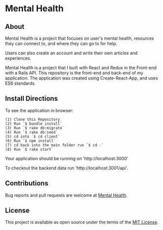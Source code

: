 # Mental Health

## About

Mental Health is a project that focuses on user's mental health, resources they can connect to, and where they can go to for help.

 Users can also create an account and write their own articles and experiences. 

 Mental Health is a project that I built with React and Redux in the Front-end with a Rails API. This repository is the front-end and back-end of my application. The application was created using Create-React-App, and uses ES6 standards.

## Install Directions

To see the application in browser:
```
(1) Clone this Repository
(2) Run `$ bundle install`
(3) Run `$ rake db:migrate`
(4) Run `$ rake db:seed`
(5) cd into `$ cd client`
(6) Run `$ npm install`
(7) cd back into the main folder run `$ cd -`
(8) Run `$ rake start`

```

Your application should be running on 'http://localhost:3000'

To checkout the backend data run 'http://localhost:3001/api'.

## Contributions


Bug reports and pull requests are welcome at [Mental Health](https://github.com/sakhtar1/mentalhealth).

## License
This project is available as open source under the terms of the [MIT License](https://opensource.org/licenses/MIT).
